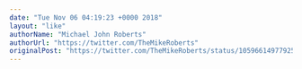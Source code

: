 ```yaml
---
date: "Tue Nov 06 04:19:23 +0000 2018"
layout: "like"
authorName: "Michael John Roberts"
authorUrl: "https://twitter.com/TheMikeRoberts"
originalPost: "https://twitter.com/TheMikeRoberts/status/1059661497792512001"
---
```

